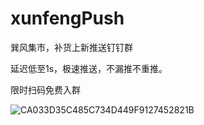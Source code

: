 # xunfengPush
巽风集市，补货上新推送钉钉群 

延迟低至1s，极速推送，不漏推不重推。 

限时扫码免费入群 

![CA033D35C485C734D449F9127452821B](https://github.com/shengtudai2/xunfengPush/assets/85939151/8920ea49-8040-458f-ae8a-ae8fe549309e)
